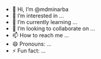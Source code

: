 - 👋 Hi, I’m @mdminarba
- 👀 I’m interested in ...
- 🌱 I’m currently learning ...
- 💞️ I’m looking to collaborate on ...
- 📫 How to reach me ...
- 😄 Pronouns: ...
- ⚡ Fun fact: ...

<!---
mdminarba/mdminarba is a ✨ special ✨ repository because its `README.md` (this file) appears on your GitHub profile.
You can click the Preview link to take a look at your changes.
--->
